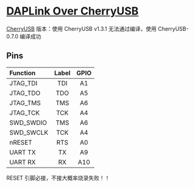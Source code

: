 # [DAPLink Over CherryUSB](https://kkgithub.com/HaiMianBBao/CherryUSB-STM32F1-DAPLink)

[CherryUSB](https://kkgithub.com/cherry-embedded/CherryUSB) 版本：使用 CherryUSB v1.3.1 无法通过编译，使用 CherryUSB-0.7.0 编译成功

## Pins

| Function  | Label | GPIO |
| :-------- | :---: | :--: |
| JTAG_TDI  |  TDI  |  A1  |
| JTAG_TDO  |  TDO  |  A5  |
| JTAG_TMS  |  TMS  |  A6  |
| JTAG_TCK  |  TCK  |  A4  |
| SWD_SWDIO |  TMS  |  A6  |
| SWD_SWCLK |  TCK  |  A4  |
| nRESET    |  RTS  |  A0  |
| UART TX   |  TX   |  A9  |
| UART RX   |  RX   | A10  |

RESET 引脚必接，不接大概率烧录失败！！

